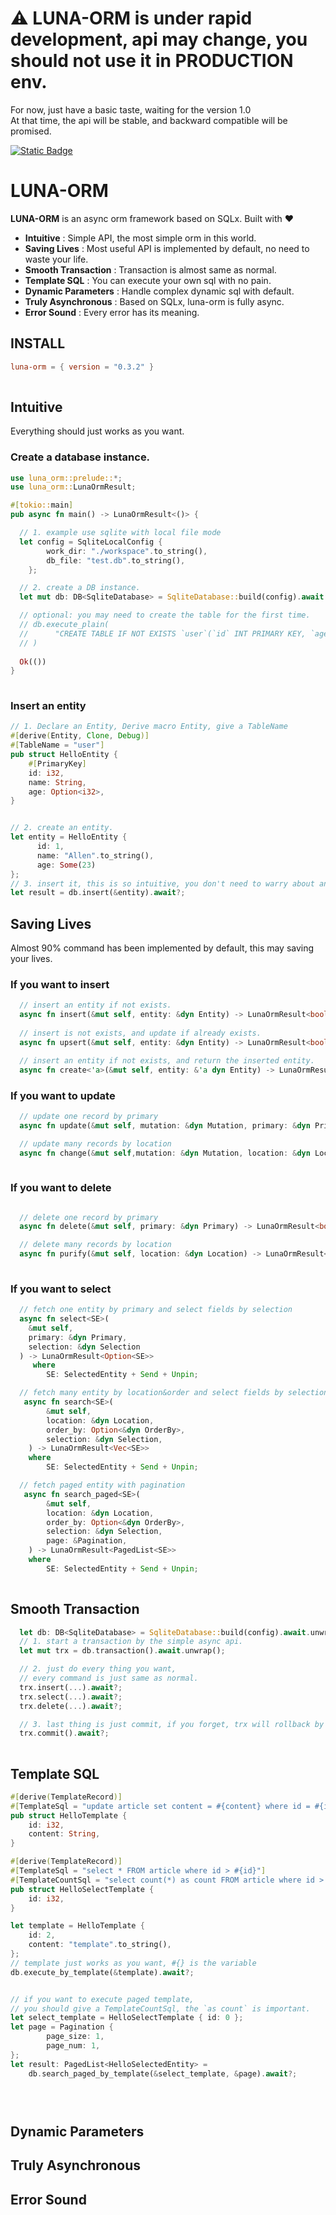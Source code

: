 
# :warning: LUNA-ORM is under rapid development, api may change, you should not use it in PRODUCTION env.
For now, just have a basic taste, waiting for the version 1.0  
At that time, the api will be stable, and backward compatible will be promised.

[![Static Badge](https://img.shields.io/badge/crates-0.3.1-green)](https://crates.io/crates/luna-orm)

# LUNA-ORM

**LUNA-ORM** is an async orm framework based on SQLx. Built with :heart:
-  **Intuitive** : Simple API, the most simple orm in this world.
-  **Saving Lives** : Most useful API is implemented by default, no need to waste your life.
-  **Smooth Transaction** : Transaction is almost same as normal.
-  **Template SQL** : You can execute your own sql with no pain.
-  **Dynamic Parameters** : Handle complex dynamic sql with default.
-  **Truly Asynchronous** : Based on SQLx, luna-orm is fully async.
-  **Error Sound** : Every error has its meaning. 

## INSTALL
```toml
luna-orm = { version = "0.3.2" }
  
```

## Intuitive
Everything should just works as you want.


### Create a database instance.
```rust
use luna_orm::prelude::*;
use luna_orm::LunaOrmResult;

#[tokio::main]
pub async fn main() -> LunaOrmResult<()> {

  // 1. example use sqlite with local file mode
  let config = SqliteLocalConfig {
        work_dir: "./workspace".to_string(),
        db_file: "test.db".to_string(),
    };

  // 2. create a DB instance.
  let mut db: DB<SqliteDatabase> = SqliteDatabase::build(config).await.unwrap().into();

  // optional: you may need to create the table for the first time.
  // db.execute_plain(
  //      "CREATE TABLE IF NOT EXISTS `user`(`id` INT PRIMARY KEY, `age` INT, `name` VARCHAR(64))",
  // )
  
  Ok(())
}
 
```
### Insert an entity

```rust
// 1. Declare an Entity, Derive macro Entity, give a TableName
#[derive(Entity, Clone, Debug)]
#[TableName = "user"]
pub struct HelloEntity {
    #[PrimaryKey]
    id: i32,
    name: String,
    age: Option<i32>,
}


// 2. create an entity.
let entity = HelloEntity {
      id: 1,
      name: "Allen".to_string(),
      age: Some(23)
}; 
// 3. insert it, this is so intuitive, you don't need to warry about anything, it jsut works.
let result = db.insert(&entity).await?;
```

## Saving Lives
Almost 90% command has been implemented by default, this may saving your lives.

### If you want to insert
```rust
  // insert an entity if not exists.
  async fn insert(&mut self, entity: &dyn Entity) -> LunaOrmResult<bool>;
  
  // insert is not exists, and update if already exists.
  async fn upsert(&mut self, entity: &dyn Entity) -> LunaOrmResult<bool>;

  // insert an entity if not exists, and return the inserted entity.
  async fn create<'a>(&mut self, entity: &'a dyn Entity) -> LunaOrmResult<&'a dyn Entity>;
```
### If you want to update
```rust
  // update one record by primary
  async fn update(&mut self, mutation: &dyn Mutation, primary: &dyn Primary) -> LunaOrmResult<bool> 

  // update many records by location
  async fn change(&mut self,mutation: &dyn Mutation, location: &dyn Location) -> LunaOrmResult<usize>;
  
```


### If you want to delete
```rust

  // delete one record by primary
  async fn delete(&mut self, primary: &dyn Primary) -> LunaOrmResult<bool>;

  // delete many records by location
  async fn purify(&mut self, location: &dyn Location) -> LunaOrmResult<usize>;
  
```

### If you want to select
```rust
  // fetch one entity by primary and select fields by selection 
  async fn select<SE>(
    &mut self, 
    primary: &dyn Primary, 
    selection: &dyn Selection
  ) -> LunaOrmResult<Option<SE>>
     where
        SE: SelectedEntity + Send + Unpin; 

  // fetch many entity by location&order and select fields by selection
   async fn search<SE>(
        &mut self,
        location: &dyn Location,
        order_by: Option<&dyn OrderBy>,
        selection: &dyn Selection,
    ) -> LunaOrmResult<Vec<SE>>
    where
        SE: SelectedEntity + Send + Unpin;

  // fetch paged entity with pagination
   async fn search_paged<SE>(
        &mut self,
        location: &dyn Location,
        order_by: Option<&dyn OrderBy>,
        selection: &dyn Selection,
        page: &Pagination,
    ) -> LunaOrmResult<PagedList<SE>>
    where
        SE: SelectedEntity + Send + Unpin;
        
```




## Smooth Transaction
```rust
  let db: DB<SqliteDatabase> = SqliteDatabase::build(config).await.unwrap().into();
  // 1. start a transaction by the simple async api.
  let mut trx = db.transaction().await.unwrap();

  // 2. just do every thing you want,
  // every command is just same as normal.  
  trx.insert(...).await?;
  trx.select(...).await?;
  trx.delete(...).await?;

  // 3. last thing is just commit, if you forget, trx will rollback by default. 
  trx.commit().await?;
  
```

## Template SQL
```rust
#[derive(TemplateRecord)]
#[TemplateSql = "update article set content = #{content} where id = #{id}"]
pub struct HelloTemplate {
    id: i32,
    content: String,
}

#[derive(TemplateRecord)]
#[TemplateSql = "select * FROM article where id > #{id}"]
#[TemplateCountSql = "select count(*) as count FROM article where id > #{id}"]
pub struct HelloSelectTemplate {
    id: i32,
}

let template = HelloTemplate {
    id: 2,
    content: "template".to_string(),
};
// template just works as you want, #{} is the variable 
db.execute_by_template(&template).await?;


// if you want to execute paged template,
// you should give a TemplateCountSql, the `as count` is important.
let select_template = HelloSelectTemplate { id: 0 };
let page = Pagination {
        page_size: 1,
        page_num: 1,
};
let result: PagedList<HelloSelectedEntity> =
    db.search_paged_by_template(&select_template, &page).await?;


  
```

## Dynamic Parameters

## Truly Asynchronous

## Error Sound


